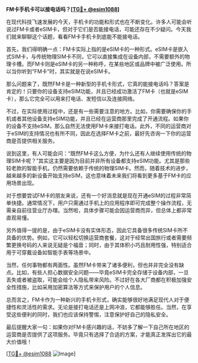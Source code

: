 **FM卡手机卡可以接电话吗？[[TG💪+ @esim1088](https://t.me/s/esim1088)]**

在现代科技飞速发展的今天，手机卡的功能和形式也在不断变化。许多人可能会听说过FM卡或者eSIM卡，但对于它们是否能接电话，可能还存在不少疑问。今天我们就来聊聊这个话题，看看FM卡手机卡到底能不能接电话。

首先，我们得明确一点：FM卡实际上指的是eSIM卡的一种形式。eSIM卡是嵌入式SIM卡，与传统物理SIM卡不同，它可以直接集成在设备内部，不需要额外的物理卡槽。而FM卡则是eSIM卡的另一种称呼，在某些地区或品牌中被广泛使用。所以当你听到“FM卡”时，其实就是在说eSIM卡。

那么问题来了，既然FM卡是一种新型的手机卡形式，它真的能接电话吗？答案是肯定的！只要你的设备支持eSIM功能，并且已经成功激活了FM卡（也就是eSIM卡），那么它完全可以用来打电话、发短信以及连接网络。

不过，在实际使用过程中，还是有一些需要注意的地方。比如，你需要确保你的手机或者其他设备支持eSIM功能，并且已经在运营商那里完成了开通流程。如果你的设备不支持eSIM，那么自然无法使用FM卡来接打电话。此外，不同的运营商对于eSIM的支持情况也有所不同，因此在选择FM卡之前，最好先咨询一下你的运营商是否提供相关服务。

说到这里，有人可能会问：“既然FM卡这么方便，为什么还有人继续使用传统的物理SIM卡呢？”其实这主要是因为目前并非所有设备都支持eSIM功能。尤其是那些较老款的智能手机，仍然需要依赖于传统的物理SIM卡。然而，随着技术的进步，越来越多的新设备开始支持eSIM，这也意味着未来我们将看到更多基于FM卡的应用场景出现。

对于想要尝试FM卡的朋友来说，还有一个好消息就是现在开通eSIM的过程非常简单快捷。通常情况下，用户只需通过手机上的应用程序即可完成整个操作流程，无需亲自前往营业厅办理。当然啦，具体步骤可能会因运营商而异，但总体上都非常直观易懂。

另外值得一提的是，由于eSIM卡没有实体形态，因此它具备很多传统SIM卡所不具备的优势。例如，它可以轻松切换运营商套餐，这对于经常出国旅行或者需要频繁更换号码的人来说无疑是个福音；同时，由于其体积小巧且耐用性强，特别适合用于可穿戴设备如智能手表等场景中。

当然，任何事物都有两面性。虽然FM卡带来了诸多便利，但也并非完全没有缺点。比如，有些人担心数据安全问题——毕竟eSIM卡完全存储于设备内部，一旦丢失或者被盗取，可能会给个人隐私带来风险。不过好在各大厂商都在积极加强安全性措施，比如采用加密算法等方式来保护用户的个人信息。

总而言之，FM卡作为一种新兴的手机卡形式，确实能够很好地满足现代人对于便捷性和灵活性的需求。无论是接打电话还是上网冲浪，它都能够胜任。当然，在享受这些便利的同时，我们也应该保持警惕，注意保护好自己的隐私安全。

最后提醒大家一句：如果你对FM卡感兴趣的话，不妨多了解一下自己所在地区的运营商是否提供了这项服务。毕竟只有选择了合适的方案，才能真正发挥出它的最大价值哦！

[[TG💪+ @esim1088](https://t.me/s/esim1088) ![Image](https://i.postimg.cc/4NQfJmqS/Snipaste-2025-05-13-00-14-12.png)]